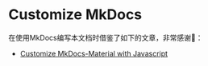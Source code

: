 # Customize MkDocs

在使用MkDocs编写本文档时借鉴了如下的文章，非常感谢🙏：

- [Customize MkDocs-Material with Javascript](https://cainmagi.github.io/playground/20190225mkdocs/)
